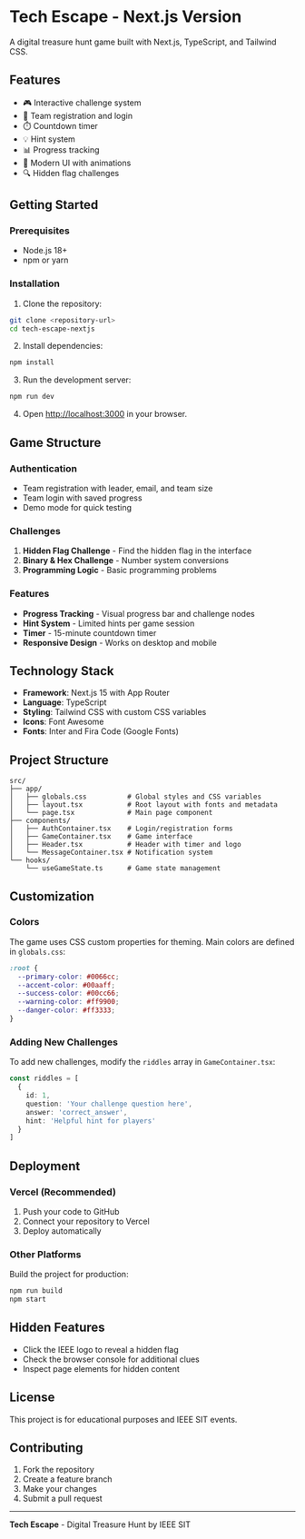 # Tech Escape - Next.js Version

A digital treasure hunt game built with Next.js, TypeScript, and Tailwind CSS.

## Features

- 🎮 Interactive challenge system
- 👥 Team registration and login
- ⏱️ Countdown timer
- 💡 Hint system
- 📊 Progress tracking
- 🎨 Modern UI with animations
- 🔍 Hidden flag challenges

## Getting Started

### Prerequisites

- Node.js 18+ 
- npm or yarn

### Installation

1. Clone the repository:
```bash
git clone <repository-url>
cd tech-escape-nextjs
```

2. Install dependencies:
```bash
npm install
```

3. Run the development server:
```bash
npm run dev
```

4. Open [http://localhost:3000](http://localhost:3000) in your browser.

## Game Structure

### Authentication
- Team registration with leader, email, and team size
- Team login with saved progress
- Demo mode for quick testing

### Challenges
1. **Hidden Flag Challenge** - Find the hidden flag in the interface
2. **Binary & Hex Challenge** - Number system conversions
3. **Programming Logic** - Basic programming problems

### Features
- **Progress Tracking** - Visual progress bar and challenge nodes
- **Hint System** - Limited hints per game session
- **Timer** - 15-minute countdown timer
- **Responsive Design** - Works on desktop and mobile

## Technology Stack

- **Framework**: Next.js 15 with App Router
- **Language**: TypeScript
- **Styling**: Tailwind CSS with custom CSS variables
- **Icons**: Font Awesome
- **Fonts**: Inter and Fira Code (Google Fonts)

## Project Structure

```
src/
├── app/
│   ├── globals.css          # Global styles and CSS variables
│   ├── layout.tsx           # Root layout with fonts and metadata
│   └── page.tsx             # Main page component
├── components/
│   ├── AuthContainer.tsx    # Login/registration forms
│   ├── GameContainer.tsx    # Game interface
│   ├── Header.tsx           # Header with timer and logo
│   └── MessageContainer.tsx # Notification system
└── hooks/
    └── useGameState.ts      # Game state management
```

## Customization

### Colors
The game uses CSS custom properties for theming. Main colors are defined in `globals.css`:

```css
:root {
  --primary-color: #0066cc;
  --accent-color: #00aaff;
  --success-color: #00cc66;
  --warning-color: #ff9900;
  --danger-color: #ff3333;
}
```

### Adding New Challenges
To add new challenges, modify the `riddles` array in `GameContainer.tsx`:

```typescript
const riddles = [
  {
    id: 1,
    question: 'Your challenge question here',
    answer: 'correct_answer',
    hint: 'Helpful hint for players'
  }
]
```

## Deployment

### Vercel (Recommended)
1. Push your code to GitHub
2. Connect your repository to Vercel
3. Deploy automatically

### Other Platforms
Build the project for production:
```bash
npm run build
npm start
```

## Hidden Features

- Click the IEEE logo to reveal a hidden flag
- Check the browser console for additional clues
- Inspect page elements for hidden content

## License

This project is for educational purposes and IEEE SIT events.

## Contributing

1. Fork the repository
2. Create a feature branch
3. Make your changes
4. Submit a pull request

---

**Tech Escape** - Digital Treasure Hunt by IEEE SIT
